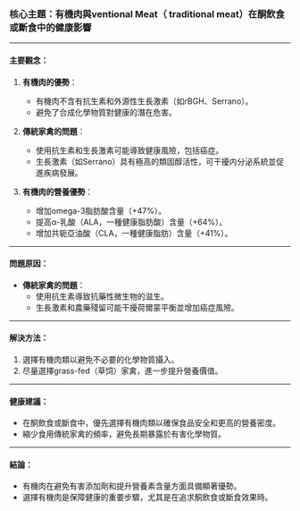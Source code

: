 ### 核心主題：有機肉與ventional Meat（ traditional meat）在酮飲食或斷食中的健康影響

---

#### 主要觀念：
1. **有機肉的優勢**：
   - 有機肉不含有抗生素和外源性生長激素（如rBGH、Serrano）。
   - 避免了合成化學物質對健康的潛在危害。

2. **傳統家禽的問題**：
   - 使用抗生素和生長激素可能導致健康風險，包括癌症。
   - 生長激素（如Serrano）具有極高的類固醇活性，可干擾内分泌系統並促進疾病發展。

3. **有機肉的營養優勢**：
   - 增加omega-3脂肪酸含量（+47%）。
   - 提高α-乳酸（ALA，一種健康脂肪酸）含量（+64%）。
   - 增加共轭亞油酸（CLA，一種健康脂肪）含量（+41%）。

---

#### 問題原因：
- **傳統家禽的問題**：
  - 使用抗生素導致抗藥性微生物的滋生。
  - 生長激素和農藥殘留可能干擾荷爾蒙平衡並增加癌症風險。

---

#### 解決方法：
1. 選擇有機肉類以避免不必要的化學物質攝入。
2. 尽量選擇grass-fed（草饲）家禽，進一步提升營養價值。

---

#### 健康建議：
- 在酮飲食或斷食中，優先選擇有機肉類以確保食品安全和更高的營養密度。
- 縮少食用傳統家禽的頻率，避免長期暴露於有害化學物質。

---

#### 結論：
- 有機肉在避免有害添加劑和提升營養素含量方面具備顯著優勢。
- 選擇有機肉是保障健康的重要步驟，尤其是在追求酮飲食或斷食效果時。